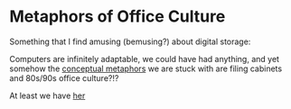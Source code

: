 # Metaphors of Office Culture 

Something that I find amusing (bemusing?) about digital storage:

Computers are infinitely adaptable, we could have had anything, and yet somehow the [conceptual metaphors](https://github.com/SageGrey/exp-exp-exp/blob/main/zzzzz_cards/208_LakoffandJohnson.md) we are stuck with are filing cabinets and 80s/90s office culture?!?

At least we have [her](https://youtu.be/UbxUSsFXYo4)

